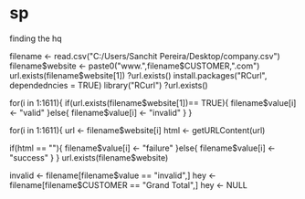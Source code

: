 # sp
finding the hq


filename <- read.csv("C:/Users/Sanchit Pereira/Desktop/company.csv")
filename$website <- paste0("www.",filename$CUSTOMER,".com")
url.exists(filename$website[1])
?url.exists()
install.packages("RCurl", dependedncies = TRUE)
library("RCurl")
?url.exists()

for(i in 1:1611){
  if(url.exists(filename$website[1])== TRUE){
    filename$value[i] <- "valid"
  }else{
    filename$value[i] <- "invalid"
  }
}

for(i in 1:1611){
url <- filename$website[i]
html <- getURLContent(url)

if(html == ""){
  filename$value[i] <- "failure"
}else{
  filename$value[i] <- "success"
}
}
url.exists(filename$website)

invalid <- filename[filename$value == "invalid",]
hey <- filename[filename$CUSTOMER == "Grand Total",]
hey <- NULL




